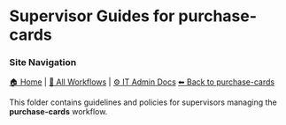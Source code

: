 # Supervisor Guides for purchase-cards

### Site Navigation
[🏠 Home](../../../README.md) | [📂 All Workflows](../../../users/users.md) | [⚙ IT Admin Docs](../../../it-admins/README.md)
[⬅ Back to purchase-cards](../README.md)

This folder contains guidelines and policies for supervisors managing the **purchase-cards** workflow.
